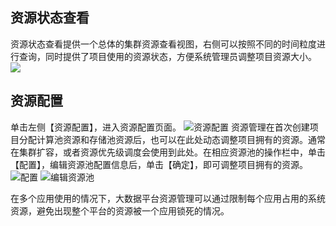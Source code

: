 ## 资源状态查看
资源状态查看提供一个总体的集群资源查看视图，右侧可以按照不同的时间粒度进行查询，同时提供了项目使用的资源状态，方便系统管理员调整项目资源大小。
![](http://imgcache.tce.fsphere.cn/static/mc.qcloudimg.com/static/img/97ba650351c5d00cdd6fb8c8692ce0dc/image.png)

## 资源配置
单击左侧【资源配置】，进入资源配置页面。
![资源配置](http://imgcache.tce.fsphere.cn/static/mc.qcloudimg.com/static/img/b32dd9ad63af420acf5747dd2ef39fc2/image.png)
资源管理在首次创建项目分配计算池资源和存储池资源后，也可以在此处动态调整项目拥有的资源。通常在集群扩容，或者资源优先级调度会使用到此处。在相应资源池的操作栏中，单击【配置】，编辑资源池配置信息后，单击【确定】，即可调整项目拥有的资源。
![配置](http://imgcache.tce.fsphere.cn/static/mc.qcloudimg.com/static/img/a4857769e60df246b0c80696a5339f0c/image.png)
![编辑资源池](http://imgcache.tce.fsphere.cn/static/mc.qcloudimg.com/static/img/e3dd5d16f06a24f738b17f4db8de406f/image.png)

在多个应用使用的情况下，大数据平台资源管理可以通过限制每个应用占用的系统资源，避免出现整个平台的资源被一个应用锁死的情况。